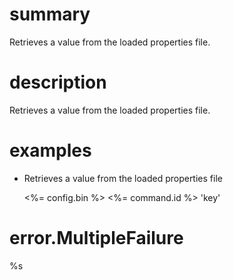 # summary

Retrieves a value from the loaded properties file.

# description

Retrieves a value from the loaded properties file.

# examples

- Retrieves a value from the loaded properties file

  <%= config.bin %> <%= command.id %> 'key'

# error.MultipleFailure

%s
